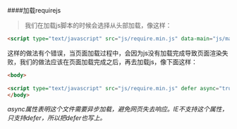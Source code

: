 ####加载requirejs
>我们在加载js脚本的时候会选择从头部加载，像这样：
```html
<script type="text/javascript" src="js/require.min.js" data-main="js/main"></script>
```
这样的做法有个错误，当页面加载过程中，会因为js没有加载完成导致页面渲染失败，我们的做法应该在页面加载完成之后，再去加载js，像下面这样：
```html
<body>
	
<script type="text/javascript" src="js/require.min.js" defer async="true" data-main="js/main"></script>
</body>
```
*async属性表明这个文件需要异步加载，避免网页失去响应。IE不支持这个属性，只支持defer，所以把defer也写上。*